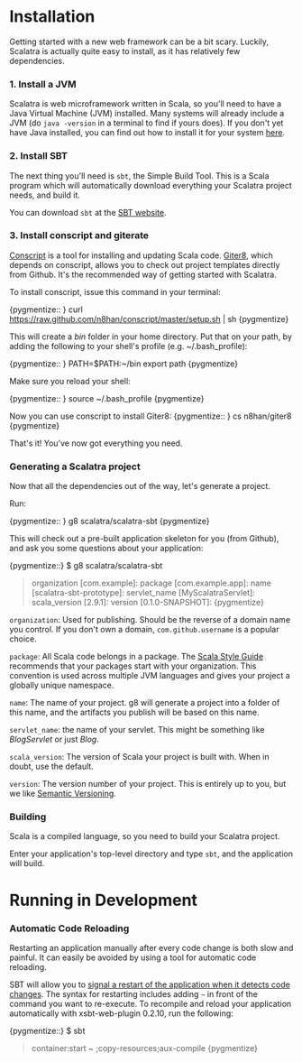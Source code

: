 Installation
============

Getting started with a new web framework can be a bit scary. Luckily, Scalatra 
is actually quite easy to install, as it has relatively few dependencies.

### 1. Install a JVM
 
Scalatra is web microframework written in Scala, so you'll need to have a 
Java Virtual Machine (JVM) installed. Many systems will already include 
a JVM (do `java -version` in a terminal to find if yours does). If you don't 
yet have Java installed, you can find out how to install it for your system
[here](http://docs.oracle.com/javase/7/docs/webnotes/install/index.html).

### 2. Install SBT 

The next thing you'll need is `sbt`, the Simple Build Tool. This is a Scala 
program which will automatically download everything your Scalatra project 
needs, and build it. 

You can download `sbt` at the [SBT website](http://www.scala-sbt.org/download.html).

### 3. Install conscript and giterate

[Conscript](https://github.com/n8han/conscript) is a tool for installing and
updating Scala code. [Giter8](https://github.com/n8han/giter8/), which depends 
on conscript, allows you to check out project templates directly from Github. 
It's the recommended way of getting started with Scalatra. 

To install conscript, issue this command in your terminal:

{pygmentize:: }
curl https://raw.github.com/n8han/conscript/master/setup.sh | sh
{pygmentize}

This will create a _bin_ folder in your home directory.  Put that on your 
path, by adding the following to your shell's profile (e.g. ~/.bash_profile):

{pygmentize:: }
PATH=$PATH:~/bin
export path
{pygmentize}

Make sure you reload your shell:

{pygmentize:: }
source ~/.bash_profile
{pygmentize}

Now you can use conscript to install Giter8: 
{pygmentize:: }
cs n8han/giter8
{pygmentize}

That's it! You've now got everything you need. 

### Generating a Scalatra project

Now that all the dependencies out of the way, let's generate a project. 

Run:

{pygmentize:: }
g8 scalatra/scalatra-sbt
{pygmentize}

This will check out a pre-built application skeleton for you (from Github), 
and ask you some questions about your application:

{pygmentize::}
$ g8 scalatra/scalatra-sbt
> organization [com.example]:
> package [com.example.app]:
> name [scalatra-sbt-prototype]:
> servlet_name [MyScalatraServlet]:
> scala_version [2.9.1]:
> version [0.1.0-SNAPSHOT]:
{pygmentize}

`organization`: Used for publishing.  Should be the reverse of a domain
name you control.  If you don't own a domain, `com.github.username` is a
popular choice.

`package`: All Scala code belongs in a package.  The [Scala Style
Guide](http://docs.scala-lang.org/style/naming-conventions.html#packages)
recommends that your packages start with your organization.  This convention is
used across multiple JVM languages and gives your project a globally unique
namespace.

`name`: The name of your project.  g8 will generate a project into a
folder of this name, and the artifacts you publish will be based on this name.

`servlet_name`: the name of your servlet. This might be something like 
*BlogServlet* or just *Blog*.

`scala_version`: The version of Scala your project is built with.  When in
doubt, use the default.

`version`: The version number of your project.  This is entirely up to you,
but we like [Semantic Versioning](http://semver.org/).


### Building

Scala is a compiled language, so you need to build your Scalatra project. 

Enter your application's top-level directory and type `sbt`, and the 
application will build.

Running in Development
======================

### Automatic Code Reloading

Restarting an application manually after every code change is both slow and
painful. It can easily be avoided by using a tool for automatic code reloading.

SBT will allow you to [signal a restart of the application when it detects
code changes](https://github.com/harrah/xsbt/wiki/Triggered-Execution). The
syntax for restarting includes adding `~` in front of the command you want to
re-execute.  To recompile and reload your application automatically with
xsbt-web-plugin 0.2.10, run the following:

{pygmentize::}
$ sbt
> container:start
> ~ ;copy-resources;aux-compile
{pygmentize}
